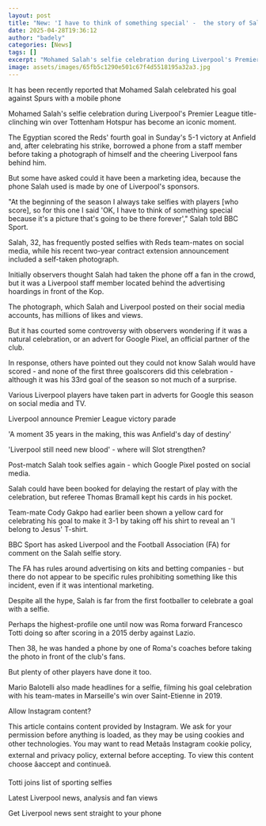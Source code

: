 ```yaml
---
layout: post
title: "New: 'I have to think of something special' -  the story of Salah's selfie"
date: 2025-04-28T19:36:12
author: "badely"
categories: [News]
tags: []
excerpt: "Mohamed Salah's selfie celebration during Liverpool's Premier League title-clinching win over Tottenham has already become an iconic moment."
image: assets/images/65fb5c1290e501c67f4d5518195a32a3.jpg
---
```


It has been recently reported that Mohamed Salah celebrated his goal against Spurs with a mobile phone

Mohamed Salah's selfie celebration during Liverpool's Premier League title-clinching win over Tottenham Hotspur has become an iconic moment.

The Egyptian scored the Reds' fourth goal in Sunday's 5-1 victory at Anfield and, after celebrating his strike, borrowed a phone from a staff member before taking a photograph of himself and the cheering Liverpool fans behind him.

But some have asked could it have been a marketing idea, because the phone Salah used is made by one of Liverpool's sponsors.

"At the beginning of the season I always take selfies with players [who score], so for this one I said 'OK, I have to think of something special because it's a picture that's going to be there forever'," Salah told BBC Sport.

Salah, 32, has frequently posted selfies with Reds team-mates on social media, while his recent two-year contract extension announcement included a self-taken photograph.

Initially observers thought Salah had taken the phone off a fan in the crowd, but it was a Liverpool staff member located behind the advertising hoardings in front of the Kop.

The photograph, which Salah and Liverpool posted on their social media accounts, has millions of likes and views.

But it has courted some controversy with observers wondering if it was a natural celebration, or an advert for Google Pixel, an official partner of the club.

In response, others have pointed out they could not know Salah would have scored - and none of the first three goalscorers did this celebration - although it was his 33rd goal of the season so not much of a surprise.

Various Liverpool players have taken part in adverts for Google this season on social media and TV.

Liverpool announce Premier League victory parade

'A moment 35 years in the making, this was Anfield's day of destiny'

'Liverpool still need new blood' - where will Slot strengthen?

Post-match Salah took selfies again - which Google Pixel posted on social media.

Salah could have been booked for delaying the restart of play with the celebration, but referee Thomas Bramall kept his cards in his pocket.

Team-mate Cody Gakpo had earlier been shown a yellow card for celebrating his goal to make it 3-1 by taking off his shirt to reveal an 'I belong to Jesus' T-shirt.

BBC Sport has asked Liverpool and the Football Association (FA) for comment on the Salah selfie story.

The FA has rules around advertising on kits and betting companies - but there do not appear to be specific rules prohibiting something like this incident,  even if it was intentional marketing.

Despite all the hype, Salah is far from the first footballer to celebrate a goal with a selfie. 

Perhaps the highest-profile one until now was Roma forward Francesco Totti doing so after scoring in a 2015 derby against Lazio.

Then 38, he was handed a phone by one of Roma's coaches before taking the photo in front of the club's fans.

But plenty of other players have done it too.

Mario Balotelli also made headlines for a selfie, filming his goal celebration with his team-mates in Marseille's win over Saint-Etienne in 2019.

Allow Instagram content?

This article contains content provided by Instagram.  We ask for your permission before anything is loaded, as they may be using cookies and other technologies.  You may want to read Metaâs Instagram cookie policy, external and privacy policy, external before accepting. To view this content choose âaccept and continueâ.

Totti joins list of sporting selfies

Latest Liverpool news, analysis and fan views

Get Liverpool news sent straight to your phone

